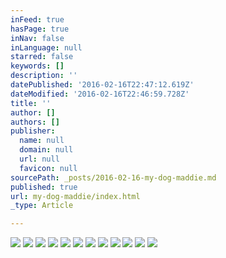```yaml
---
inFeed: true
hasPage: true
inNav: false
inLanguage: null
starred: false
keywords: []
description: ''
datePublished: '2016-02-16T22:47:12.619Z'
dateModified: '2016-02-16T22:46:59.728Z'
title: ''
author: []
authors: []
publisher:
  name: null
  domain: null
  url: null
  favicon: null
sourcePath: _posts/2016-02-16-my-dog-maddie.md
published: true
url: my-dog-maddie/index.html
_type: Article

---
```

![](https://the-grid-user-content.s3-us-west-2.amazonaws.com/78744436-c6d4-46da-9f3a-ad4aa97f0113.JPG)
![](https://the-grid-user-content.s3-us-west-2.amazonaws.com/89b3ba9c-58d6-401b-b04e-e5b1792b978f.JPG)
![](https://the-grid-user-content.s3-us-west-2.amazonaws.com/87bff534-309a-4116-a198-74d580f28a52.JPG)
![](https://the-grid-user-content.s3-us-west-2.amazonaws.com/852d0afd-683a-4355-aa8e-128e11c80291.JPG)
![](https://the-grid-user-content.s3-us-west-2.amazonaws.com/de38ec81-45f6-4365-ac93-1b62d41d7ed2.JPG)
![](https://the-grid-user-content.s3-us-west-2.amazonaws.com/c195345b-36e4-4b5d-93c6-107cf8db976a.JPG)
![](https://the-grid-user-content.s3-us-west-2.amazonaws.com/d48cb109-50e9-4a31-be58-3bed50a22b6e.JPG)
![](https://the-grid-user-content.s3-us-west-2.amazonaws.com/e32021fb-0dd7-413b-a545-55fb876fb209.JPG)
![](https://the-grid-user-content.s3-us-west-2.amazonaws.com/948716c7-54b6-4327-96c9-e36b7a95b741.JPG)
![](https://the-grid-user-content.s3-us-west-2.amazonaws.com/2d796c27-478a-41a6-9367-6097fc33777b.JPG)
![](https://the-grid-user-content.s3-us-west-2.amazonaws.com/7cadb2d2-f71c-4172-9085-aa7525a7f55f.JPG)
![](https://the-grid-user-content.s3-us-west-2.amazonaws.com/e62c3fc5-5313-4e9a-a5c4-c868c68d8b56.JPG)